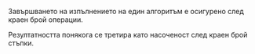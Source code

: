Завършването на изпълнението на един алгоритъм е осигурено след краен брой операции.

Резултатността понякога се третира като насоченост след краен брой стъпки.